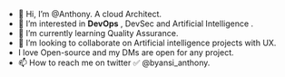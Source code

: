 - 👋 Hi, I’m @Anthony. A cloud Architect.
- 👀 I’m interested in **DevOps** , DevSec and Artificial Intelligence .
- 🌱 I’m currently learning Quality Assurance.
- 💞️ I’m looking to collaborate on Artificial intelligence projects with UX. 
-    I love Open-source and my DMs are open for any project. 
- 📫 How to reach me on twitter ✅ @byansi_anthony. 

<!---
Addax101/Addax101 is a ✨ special ✨ repository because its `README.md` (this file) appears on your GitHub profile.
You can click the Preview link to take a look at your changes.
--->
